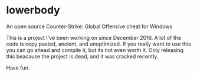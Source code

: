 # lowerbody
An open source Counter-Strike: Global Offensive cheat for Windows

This is a project I've been working on since December 2016. A lot of the code is copy pasted, ancient, and unoptimized. If you really want to use this
you can go ahead and compile it, but its not even worth it. Only releasing this beacause the project is dead, and it was cracked recently.

Have fun.
